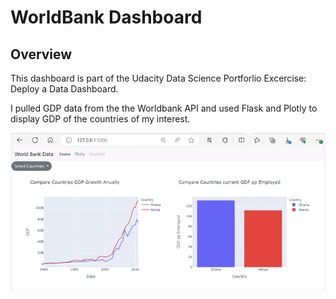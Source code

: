 # WorldBank Dashboard

## Overview
This dashboard is part of the Udacity Data Science Portforlio Excercise: Deploy a Data Dashboard.

I pulled GDP data from the the Worldbank API and used Flask and Plotly to display GDP of the countries of my interest.

<img src="wbDashboard.gif" />